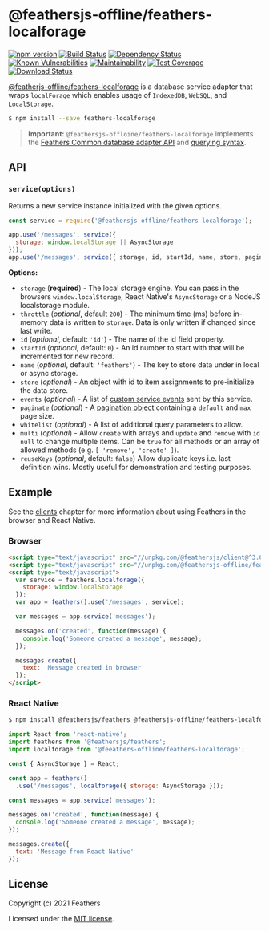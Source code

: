 # \@feathersjs-offline/feathers-localforage

[![npm version](https://img.shields.io/npm/v/@feathersjs-offline/feathers-localforage.svg?style=flat-square)](https://www.npmjs.com/package/@feathersjs-offline/feathers-localforage)
[![Build Status](https://img.shields.io/github/workflow/status/feathersjs-offline/feathers-localforage/CI)](https://github.com/feathersjs-offline/feathers-localforage/actions)
[![Dependency Status](https://img.shields.io/david/feathersjs-offline/feathers-localforage?path=packages%2Ffeathers-localforage&style=flat-square)](https://david-dm.org/@feathersjs-offline/feathers-localforage)
[![Known Vulnerabilities](https://snyk.io/test/github/feathersjs-offline/feathers-localforage/badge.svg)](https://snyk.io/test/github/feathersjs-offline/feathers-localforage)
[![Maintainability](https://api.codeclimate.com/v1/badges/22509121003eefaf32c5/maintainability)](https://codeclimate.com/github/feathersjs-offline/feathers-localforage/maintainability)
[![Test Coverage](https://api.codeclimate.com/v1/badges/22509121003eefaf32c5/test_coverage)](https://codeclimate.com/github/feathersjs-offline/feathers-localforage/test_coverage)
[![Download Status](https://img.shields.io/npm/dm/@feathersjs-offline/feathers-localforage)](https://www.npmjs.com/package/@feathersjs-offline/feathers-localforage)

[@featherjs-offline/feathers-localforage](https://github.com/feathersjs-offline/feathers-localforage/) is a database service adapter that wraps `localForage` which enables usage of `IndexedDB`, `WebSQL`, and `LocalStorage`.

```bash
$ npm install --save feathers-localforage
```

> __Important:__ `@feathersjs-offloine/feathers-localforage` implements the [Feathers Common database adapter API](https://docs.feathersjs.com/api/databases/common.html) and [querying syntax](https://docs.feathersjs.com/api/databases/querying.html).


## API

### `service(options)`

Returns a new service instance initialized with the given options.

```js
const service = require('@feathersjs-offline/feathers-localforage');

app.use('/messages', service({
  storage: window.localStorage || AsyncStorage
}));
app.use('/messages', service({ storage, id, startId, name, store, paginate }));
```

__Options:__

- `storage` (**required**) - The local storage engine. You can pass in the browsers `window.localStorage`, React Native's `AsyncStorage` or a NodeJS localstorage module.
- `throttle` (*optional*, default `200`) - The minimum time (ms) before in-memory data is written to `storage`. Data is only written if changed since last write.
- `id` (*optional*, default: `'id'`) - The name of the id field property.
- `startId` (*optional*, default: `0`) - An id number to start with that will be incremented for new record.
- `name` (*optional*, default: `'feathers'`) - The key to store data under in local or async storage.
- `store` (*optional*) - An object with id to item assignments to pre-initialize the data store.
- `events` (*optional*) - A list of [custom service events](https://docs.feathersjs.com/api/events.html#custom-events) sent by this service.
- `paginate` (*optional*) - A [pagination object](https://docs.feathersjs.com/api/databases/common.html#pagination) containing a `default` and `max` page size.
- `whitelist` (*optional*) - A list of additional query parameters to allow.
- `multi` (*optional*) - Allow `create` with arrays and `update` and `remove` with `id` `null` to change multiple items. Can be `true` for all methods or an array of allowed methods (e.g. `[ 'remove', 'create' ]`).
- `reuseKeys` (*optional*, default: `false`) Allow duplicate keys i.e. last definition wins. Mostly useful for demonstration and testing purposes.

## Example

See the [clients](https://docs.feathersjs.com/api/client.html) chapter for more information about using Feathers in the browser and React Native.

### Browser

```html
<script type="text/javascript" src="//unpkg.com/@feathersjs/client@^3.0.0/dist/feathers.js"></script>
<script type="text/javascript" src="//unpkg.com/@feathersjs-offline/feathers-localforage@^0.1.0/dist/feathers-localforage.js"></script>
<script type="text/javascript">
  var service = feathers.localforage({
    storage: window.localStorage
  });
  var app = feathers().use('/messages', service);

  var messages = app.service('messages');

  messages.on('created', function(message) {
    console.log('Someone created a message', message);
  });

  messages.create({
    text: 'Message created in browser'
  });
</script>
```

### React Native

```bash
$ npm install @feathersjs/feathers @feathersjs-offline/feathers-localforage --save
```

```js
import React from 'react-native';
import feathers from '@feathersjs/feathers';
import localforage from '@feeathers-offline/feathers-localforage';

const { AsyncStorage } = React;

const app = feathers()
  .use('/messages', localforage({ storage: AsyncStorage }));

const messages = app.service('messages');

messages.on('created', function(message) {
  console.log('Someone created a message', message);
});

messages.create({
  text: 'Message from React Native'
});
```

## License

Copyright (c) 2021 Feathers

Licensed under the [MIT license](LICENSE).
